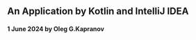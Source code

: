 ## An Application by Kotlin and IntelliJ IDEA

 [1]: https://github.com/http4k/http4k
 [2]: https://github.com/http4k/http4k-by-example
 [3]: https://github.com/http4k/examples
 [4]: https://www.http4k.org/documentation/
 [5]: https://www.geeksforgeeks.org/how-to-install-intellij-idea-on-arch-based-linux-distributionsmanjaro/
 [6]: https://ktor.io/docs/server-testing.html
 [7]: https://api.ktor.io/ktor-server/ktor-server-test-host/io.ktor.server.testing/test-application.html
 [8]: https://www.baeldung.com/kotlin/http4k-intro
 [9]: https://www.baeldung.com/kotlin/khttp
[10]: https://www.baeldung.com/kotlin/fuel
[11]: https://github.com/Baeldung/kotlin-tutorials/tree/master
[12]: https://ktor.io/docs/welcome.html
[13]: https://habr.com/ru/articles/705480/
[14]: https://github.com/ktorio/ktor-documentation
[15]: https://ktor.io/docs/welcome.html
[16]: https://ktor.io/docs/server-create-a-new-project.html
[17]: https://medium.com/@chaewonkong/ktor-the-next-generation-framework-that-might-replace-spring-boot-868e8d21fc0f
[18]: https://github.com/ktorio/ktor-documentation/tree/2.3.11/codeSnippets/snippets
[19]: https://dev.to/rogervinas/ktor-top-5-server-side-frameworks-for-kotlin-in-2022-149a
[20]: https://dev.to/yashagozwan/kotlin-basics-5ebk
[21]: https://dev.to/nadirbasalamah/kotlin-tutorial-1-introduction-3i6m
[22]: https://dev.to/nadirbasalamah/kotlin-tutorial-2-control-flow-condition-selection-3h88
[23]: https://dev.to/nadirbasalamah/kotlin-tutorial-3-control-flow-iteration-44m3
[24]: https://dev.to/nadirbasalamah/kotlin-tutorial-4-built-in-data-structures-1n1n
[25]: https://dev.to/nadirbasalamah/kotlin-tutorial-5-function-4ikb
[26]: https://dev.to/nadirbasalamah/kotlin-tutorial-5-function-4ikb
[27]: https://dev.to/nadirbasalamah/kotlin-tutorial-7-class-and-object-l0k
[28]: https://dev.to/nadirbasalamah/kotlin-tutorial-8-inheritance-537b
[29]: https://dev.to/nadirbasalamah/kotlin-tutorial-9-polymorphism-43l5
[30]: https://dev.to/asvid/kotlin-abstract-factory-gcc
[31]: https://dev.to/asvid/kotlin-factory-method-43en
[32]: https://swiderski.tech/kotlin-static-factory-methods/
[33]: https://dev.to/search?utf8=%E2%9C%93&q=Kotlin
[34]: https://dev.to/asvid/kotlin-static-factory-methods-ko9
[35]: https://micronaut.io/
[36]: https://docs.micronaut.io/4.5.3/guide/
[37]: https://habr.com/ru/articles/418117/
[38]: https://blog.gikken.co/kotlin-jersey-jetty-mongodb-creating-a-restful-api/
[39]: https://mkyong.com/webservices/jax-rs/jersey-and-jetty-http-server-examples/
[40]: https://github.com/christierney/kotlin-jetty-jersey-example
[41]: https://github.com/jetty/jetty-examples
[42]: https://github.com/jetty/jetty.docker/issues/49
[43]: https://www.http4k.org/guide/howto/use_a_server_backend/
[44]: https://www.http4k.org/guide/tutorials/tdding_http4k/_1
[45]: https://www.http4k.org/guide/tutorials/tdding_http4k/_2
[46]: https://www.http4k.org/guide/tutorials/tdding_http4k/_3
[47]: https://www.http4k.org/guide/tutorials/tdding_http4k/_4/
[48]: https://jetty.org/docs/index.html
[49]: https://github.com/http4k/http4k
[50]: https://github.com/http4k/examples/tree/master
[51]: https://jadarma.github.io/blog/posts/2024/03/parallel-integration-tests-with-ktor/
[52]: https://kotlin.libhunt.com/graphql-kotlin-alternatives
[53]: https://github.com/marcelkliemannel/kotlin-onetimepassword
[54]: https://github.com/marcelkliemannel/kotlin-onetimepassword/blob/master/src/main/kotlin/dev/turingcomplete/kotlinonetimepassword/GoogleAuthenticator.kt
[55]: https://medium.com/@teo.vladusic/google-oauth2-with-kotlin-android-credential-manager-ktor-8bfea37c5861
[56]: https://proandroiddev.com/integrating-google-sign-in-into-kotlin-multiplatform-8381c189a891
[57]: https://www.youtube.com/watch?v=dO_VdcEG4z8
[58]: https://www.mongodb.com/docs/atlas/device-sdks/sdk/kotlin/users/authenticate-users/
[59]: https://www.journeytoawebapp.com/posts/oauth-google-kotlin
[60]: https://auth0.com/blog/get-started-with-android-authentication-using-kotlin-part-1/

#### 1 June 2024 by Oleg G.Kapranov
